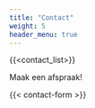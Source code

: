 ```yaml
---
title: "Contact"
weight: 5
header_menu: true
---
```


{{<contact_list>}}

Maak een afspraak!

{{< contact-form >}}